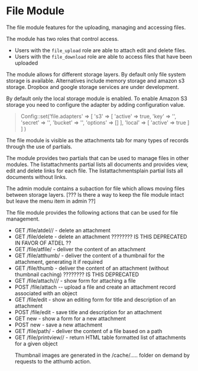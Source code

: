 # File Module

The file module features for the uploading, managing and accessing files.

The module has two roles that control access. 

- Users with the `file_upload` role are able to attach edit and delete files.
- Users with the `file_download` role are able to access files that have been uploaded

The module allows for different storage layers. By default only file system storage is available. Alternatives include memory storage and amazon s3 storage. Dropbox and google storage services are under development.

By default only the local storage module is enabled. To enable Amazon S3 storage you need to configure the adapter by adding configuration value.

>Config::set('file.adapters' => [
>		's3' => [
>			'active' => true,
>			'key' => '',
>			'secret' => '',
>			'bucket' => '',
>			'options' => []
>		],
>		'local' => [
>			'active' => true
>		]
>	]
>)


The file module is visible as the attachments tab for many types of records through the use of partials.

The module provides two partials that can be used to manage files in other modules. The listattachments partial lists all documents and provides view, edit and delete links for each file. The listattachmentsplain partial lists all documents without links.

The admin module contains a subaction for file which allows moving files between storage layers. [??? Is there a way to keep the file module intact but leave the menu item in admin ??]

The file module provides the following actions that can be used for file management.

- GET /file/atdel/<attachment id>/<redirect url>   - delete an attachment 
- GET /file/delete - delete an attachment   ???????? IS THIS DEPRECATED IN FAVOR OF ATDEL ?? 
- GET /file/atfile/<attachment id>  - deliver the content of an attachment
- GET /file/atthumb/<attachment id> - deliver the content of a thumbnail for the attachment, generating it if required
- GET /file/thumb - deliver the content of an attachment (without thumbnail caching)   ???????? IS THIS DEPRECATED 
- GET /file/attach/<object type>/<object id>/<redirect url>   - show form for attaching a file
- POST /file/attach -- upload a file and create an attachment record associated with an object
- GET /file/edit - show an editing form for title and description of an attachment
- POST /file/edit - save title and description for an attachment
- GET new - show a form for a new attachment
- POST new - save a new attachment
- GET /file/path/<path to file>  - deliver the content of a file based on a path
- GET /file/printview/<object type>/<object id>  - return HTML table formatted list of attachments for a given object


Thumbnail images are generated in the /cache/..... folder on demand by requests to the atthumb action.
